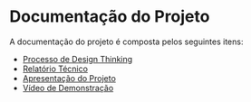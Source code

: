 # Documentação do Projeto

A documentação do projeto é composta pelos seguintes itens: 
 - [Processo de Design Thinking](concepcao/Processo%20Design%20Thinking%20-%20TEMPLATE.pdf)
 - [Relatório Técnico](relatorio/Relatorio%20Tecnico%20-%20TEMPLATE.md)
 - [Apresentação do Projeto](apresentacao/Sprint4%20-%20apresentação%20-%20Dificuldade%20de%20acesso%20à%20tecnologia%20para%20idosos.pptx)
 - [Vídeo de Demonstração](https://youtu.be/S-mMQuj4xLY)

